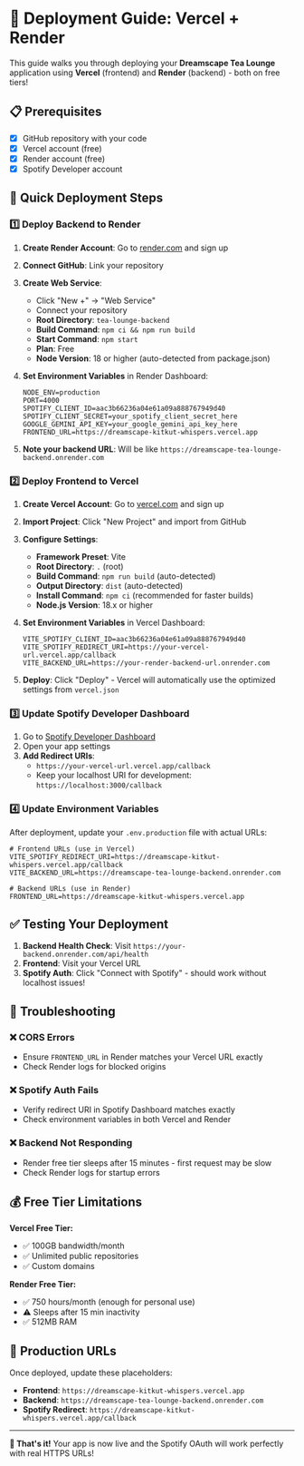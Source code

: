 # 🚀 Deployment Guide: Vercel + Render

This guide walks you through deploying your **Dreamscape Tea Lounge** application using **Vercel** (frontend) and **Render** (backend) - both on free tiers!

## 📋 Prerequisites

- [x] GitHub repository with your code
- [x] Vercel account (free)
- [x] Render account (free)
- [x] Spotify Developer account

## 🎯 Quick Deployment Steps

### 1️⃣ **Deploy Backend to Render**

1. **Create Render Account**: Go to [render.com](https://render.com) and sign up
2. **Connect GitHub**: Link your repository
3. **Create Web Service**:

   - Click "New +" → "Web Service"
   - Connect your repository
   - **Root Directory**: `tea-lounge-backend`
   - **Build Command**: `npm ci && npm run build`
   - **Start Command**: `npm start`
   - **Plan**: Free
   - **Node Version**: 18 or higher (auto-detected from package.json)

4. **Set Environment Variables** in Render Dashboard:

   ```env
   NODE_ENV=production
   PORT=4000
   SPOTIFY_CLIENT_ID=aac3b66236a04e61a09a888767949d40
   SPOTIFY_CLIENT_SECRET=your_spotify_client_secret_here
   GOOGLE_GEMINI_API_KEY=your_google_gemini_api_key_here
   FRONTEND_URL=https://dreamscape-kitkut-whispers.vercel.app
   ```

5. **Note your backend URL**: Will be like `https://dreamscape-tea-lounge-backend.onrender.com`

### 2️⃣ **Deploy Frontend to Vercel**

1. **Create Vercel Account**: Go to [vercel.com](https://vercel.com) and sign up
2. **Import Project**: Click "New Project" and import from GitHub
3. **Configure Settings**:

   - **Framework Preset**: Vite
   - **Root Directory**: `.` (root)
   - **Build Command**: `npm run build` (auto-detected)
   - **Output Directory**: `dist` (auto-detected)
   - **Install Command**: `npm ci` (recommended for faster builds)
   - **Node.js Version**: 18.x or higher

4. **Set Environment Variables** in Vercel Dashboard:

   ```env
   VITE_SPOTIFY_CLIENT_ID=aac3b66236a04e61a09a888767949d40
   VITE_SPOTIFY_REDIRECT_URI=https://your-vercel-url.vercel.app/callback
   VITE_BACKEND_URL=https://your-render-backend-url.onrender.com
   ```

5. **Deploy**: Click "Deploy" - Vercel will automatically use the optimized settings from `vercel.json`

### 3️⃣ **Update Spotify Developer Dashboard**

1. Go to [Spotify Developer Dashboard](https://developer.spotify.com/dashboard)
2. Open your app settings
3. **Add Redirect URIs**:
   - `https://your-vercel-url.vercel.app/callback`
   - Keep your localhost URI for development: `https://localhost:3000/callback`

### 4️⃣ **Update Environment Variables**

After deployment, update your `.env.production` file with actual URLs:

```env
# Frontend URLs (use in Vercel)
VITE_SPOTIFY_REDIRECT_URI=https://dreamscape-kitkut-whispers.vercel.app/callback
VITE_BACKEND_URL=https://dreamscape-tea-lounge-backend.onrender.com

# Backend URLs (use in Render)
FRONTEND_URL=https://dreamscape-kitkut-whispers.vercel.app
```

## ✅ Testing Your Deployment

1. **Backend Health Check**: Visit `https://your-backend.onrender.com/api/health`
2. **Frontend**: Visit your Vercel URL
3. **Spotify Auth**: Click "Connect with Spotify" - should work without localhost issues!

## 🔧 Troubleshooting

### ❌ CORS Errors

- Ensure `FRONTEND_URL` in Render matches your Vercel URL exactly
- Check Render logs for blocked origins

### ❌ Spotify Auth Fails

- Verify redirect URI in Spotify Dashboard matches exactly
- Check environment variables in both Vercel and Render

### ❌ Backend Not Responding

- Render free tier sleeps after 15 minutes - first request may be slow
- Check Render logs for startup errors

## 💰 Free Tier Limitations

**Vercel Free Tier:**

- ✅ 100GB bandwidth/month
- ✅ Unlimited public repositories
- ✅ Custom domains

**Render Free Tier:**

- ✅ 750 hours/month (enough for personal use)
- ⚠️ Sleeps after 15 min inactivity
- ✅ 512MB RAM

## 🚀 Production URLs

Once deployed, update these placeholders:

- **Frontend**: `https://dreamscape-kitkut-whispers.vercel.app`
- **Backend**: `https://dreamscape-tea-lounge-backend.onrender.com`
- **Spotify Redirect**: `https://dreamscape-kitkut-whispers.vercel.app/callback`

---

**🎉 That's it!** Your app is now live and the Spotify OAuth will work perfectly with real HTTPS URLs!
